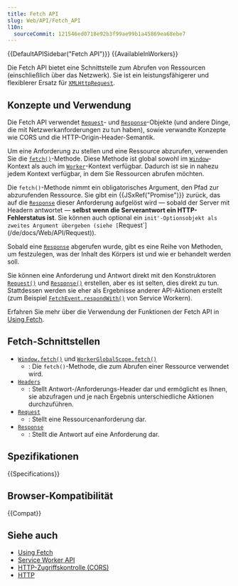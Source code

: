 ```yaml
---
title: Fetch API
slug: Web/API/Fetch_API
l10n:
  sourceCommit: 121546ed0718e92b3f99ae99b1a45869ea68ebe7
---
```


{{DefaultAPISidebar("Fetch API")}} {{AvailableInWorkers}}

Die Fetch API bietet eine Schnittstelle zum Abrufen von Ressourcen (einschließlich über das Netzwerk). Sie ist ein leistungsfähigerer und flexiblerer Ersatz für [`XMLHttpRequest`](/de/docs/Web/API/XMLHttpRequest).

## Konzepte und Verwendung

Die Fetch API verwendet [`Request`](/de/docs/Web/API/Request)- und [`Response`](/de/docs/Web/API/Response)-Objekte (und andere Dinge, die mit Netzwerkanforderungen zu tun haben), sowie verwandte Konzepte wie CORS und die HTTP-Origin-Header-Semantik.

Um eine Anforderung zu stellen und eine Ressource abzurufen, verwenden Sie die [`fetch()`](/de/docs/Web/API/Window/fetch)-Methode. Diese Methode ist global sowohl im [`Window`](/de/docs/Web/API/Window)-Kontext als auch im [`Worker`](/de/docs/Web/API/WorkerGlobalScope)-Kontext verfügbar. Dadurch ist sie in nahezu jedem Kontext verfügbar, in dem Sie Ressourcen abrufen möchten.

Die `fetch()`-Methode nimmt ein obligatorisches Argument, den Pfad zur abzurufenden Ressource. Sie gibt ein {{JSxRef("Promise")}} zurück, das auf die [`Response`](/de/docs/Web/API/Response) dieser Anforderung aufgelöst wird — sobald der Server mit Headern antwortet — **selbst wenn die Serverantwort ein HTTP-Fehlerstatus ist**. Sie können auch optional ein `init'-Optionsobjekt als zweites Argument übergeben (siehe [`Request`](/de/docs/Web/API/Request)).

Sobald eine [`Response`](/de/docs/Web/API/Response) abgerufen wurde, gibt es eine Reihe von Methoden, um festzulegen, was der Inhalt des Körpers ist und wie er behandelt werden soll.

Sie können eine Anforderung und Antwort direkt mit den Konstruktoren [`Request()`](/de/docs/Web/API/Request/Request) und [`Response()`](/de/docs/Web/API/Response/Response) erstellen, aber es ist selten, dies direkt zu tun. Stattdessen werden sie eher als Ergebnisse anderer API-Aktionen erstellt (zum Beispiel [`FetchEvent.respondWith()`](/de/docs/Web/API/FetchEvent/respondWith) von Service Workern).

Erfahren Sie mehr über die Verwendung der Funktionen der Fetch API in [Using Fetch](/de/docs/Web/API/Fetch_API/Using_Fetch).

## Fetch-Schnittstellen

- [`Window.fetch()`](/de/docs/Web/API/Window/fetch) und [`WorkerGlobalScope.fetch()`](/de/docs/Web/API/WorkerGlobalScope/fetch)
  - : Die `fetch()`-Methode, die zum Abrufen einer Ressource verwendet wird.
- [`Headers`](/de/docs/Web/API/Headers)
  - : Stellt Antwort-/Anforderungs-Header dar und ermöglicht es Ihnen, sie abzufragen und je nach Ergebnis unterschiedliche Aktionen durchzuführen.
- [`Request`](/de/docs/Web/API/Request)
  - : Stellt eine Ressourcenanforderung dar.
- [`Response`](/de/docs/Web/API/Response)
  - : Stellt die Antwort auf eine Anforderung dar.

## Spezifikationen

{{Specifications}}

## Browser-Kompatibilität

{{Compat}}

## Siehe auch

- [Using Fetch](/de/docs/Web/API/Fetch_API/Using_Fetch)
- [Service Worker API](/de/docs/Web/API/Service_Worker_API)
- [HTTP-Zugriffskontrolle (CORS)](/de/docs/Web/HTTP/CORS)
- [HTTP](/de/docs/Web/HTTP)
